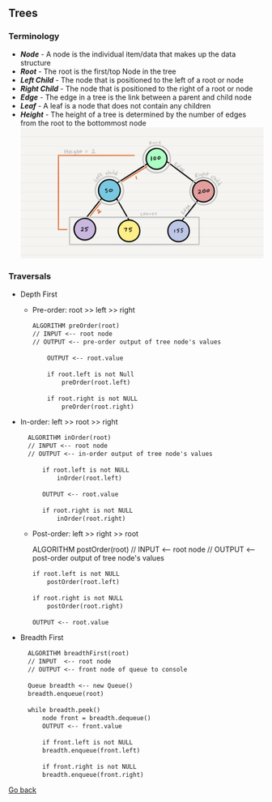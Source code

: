 ## Trees

### Terminology

- _**Node**_ - A node is the individual item/data that makes up the data structure
- _**Root**_ - The root is the first/top Node in the tree
- _**Left Child**_ - The node that is positioned to the left of a root or node
- _**Right Child**_ - The node that is positioned to the right of a root or node
- _**Edge**_ - The edge in a tree is the link between a parent and child node
- _**Leaf**_ - A leaf is a node that does not contain any children
- _**Height**_ - The height of a tree is determined by the number of edges from the root to the bottommost node
  ![Tree](./assets/tree.png)

### Traversals

- Depth First

  - Pre-order: root >> left >> right

        ALGORITHM preOrder(root)
        // INPUT <-- root node
        // OUTPUT <-- pre-order output of tree node's values

            OUTPUT <-- root.value

            if root.left is not Null
                preOrder(root.left)

            if root.right is not NULL
                preOrder(root.right)

- In-order: left >> root >> right

        ALGORITHM inOrder(root)
        // INPUT <-- root node
        // OUTPUT <-- in-order output of tree node's values

            if root.left is not NULL
                inOrder(root.left)

            OUTPUT <-- root.value

            if root.right is not NULL
                inOrder(root.right)

  - Post-order: left >> right >> root

    ALGORITHM postOrder(root)
    // INPUT <-- root node
    // OUTPUT <-- post-order output of tree node's values

        if root.left is not NULL
            postOrder(root.left)

        if root.right is not NULL
            postOrder(root.right)

        OUTPUT <-- root.value

- Breadth First

        ALGORITHM breadthFirst(root)
        // INPUT  <-- root node
        // OUTPUT <-- front node of queue to console

        Queue breadth <-- new Queue()
        breadth.enqueue(root)

        while breadth.peek()
            node front = breadth.dequeue()
            OUTPUT <-- front.value

            if front.left is not NULL
            breadth.enqueue(front.left)

            if front.right is not NULL
            breadth.enqueue(front.right)

[Go back](../README.md)
